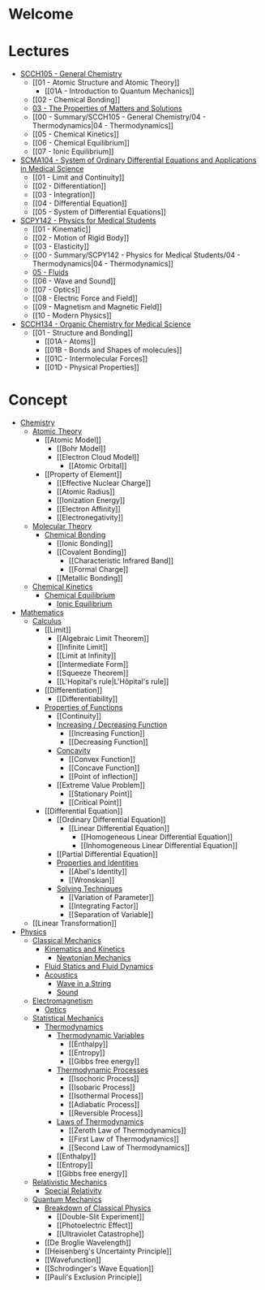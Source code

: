 # Welcome

# Lectures

- [SCCH105 - General Chemistry]()
	- [[01 - Atomic Structure and Atomic Theory]]
		- [[01A - Introduction to Quantum Mechanics]]
	- [[02 - Chemical Bonding]]
	- [03 - The Properties of Matters and Solutions]()
	- [[00 - Summary/SCCH105 - General Chemistry/04 - Thermodynamics|04 - Thermodynamics]]
	- [[05 - Chemical Kinetics]]
	- [[06 - Chemical Equilibrium]]
	- [[07 - Ionic Equilibrium]]
- [SCMA104 - System of Ordinary Differential Equations and Applications in Medical Science]()
	- [[01 - Limit and Continuity]]
	- [[02 - Differentiation]]
	- [[03 - Integration]]
	- [[04 - Differential Equation]]
	- [[05 - System of Differential Equations]]
- [SCPY142 - Physics for Medical Students]()
	- [[01 - Kinematic]]
	- [[02 - Motion of Rigid Body]]
	- [[03 - Elasticity]]
	- [[00 - Summary/SCPY142 - Physics for Medical Students/04 - Thermodynamics|04 - Thermodynamics]]
	- [05 - Fluids]()
	- [[06 - Wave and Sound]]
	- [[07 - Optics]]
	- [[08 - Electric Force and Field]]
	- [[09 - Magnetism and Magnetic Field]]
	- [[10 - Modern Physics]]
- [SCCH134 - Organic Chemistry for Medical Science]()
	- [[01 - Structure and Bonding]]
		- [[01A - Atoms]]
		- [[01B - Bonds and Shapes of molecules]]
		- [[01C - Intermolecular Forces]]
		- [[01D - Physical Properties]]

# Concept

- [Chemistry]()
	- [Atomic Theory]()
		- [[Atomic Model]]
			- [[Bohr Model]]
			- [[Electron Cloud Model]]
				- [[Atomic Orbital]]
		- [[Property of Element]]
			- [[Effective Nuclear Charge]]
			- [[Atomic Radius]]
			- [[Ionization Energy]]
			- [[Electron Affinity]]
			- [[Electronegativity]]
	- [Molecular Theory]()
		- [Chemical Bonding]()
			- [[Ionic Bonding]]
			- [[Covalent Bonding]]
				- [[Characteristic Infrared Band]]
				- [[Formal Charge]]
			- [[Metallic Bonding]]
	- [Chemical Kinetics]()
		- [Chemical Equilibrium]()
			- [Ionic Equilibrium]()
- [Mathematics]()
	- [Calculus]()
		- [[Limit]]
			- [[Algebraic Limit Theorem]]
			- [[Infinite Limit]]
			- [[Limit at Infinity]]
			- [[Intermediate Form]]
			- [[Squeeze Theorem]]
			- [[L'Hopital's rule|L'Hôpital's rule]]
		- [[Differentiation]]
			- [[Differentiability]]
		- [Properties of Functions]()
			- [[Continuity]]
			- [Increasing / Decreasing Function]()
				- [[Increasing Function]]
				- [[Decreasing Function]]
			- [Concavity]()
				- [[Convex Function]]
				- [[Concave Function]]
				- [[Point of inflection]]
			- [[Extreme Value Problem]]
				- [[Stationary Point]]
				- [[Critical Point]]
		- [[Differential Equation]]
			- [[Ordinary Differential Equation]]
				- [[Linear Differential Equation]]
					- [[Homogeneous Linear Differential Equation]]
					- [[Inhomogeneous Linear Differential Equation]]
			- [[Partial Differential Equation]]
			- [Properties and Identities]()
				- [[Abel's Identity]]
				- [[Wronskian]]
			- [Solving Techniques]()
				- [[Variation of Parameter]]
				- [[Integrating Factor]]
				- [[Separation of Variable]]
	- [[Linear Transformation]]
- [Physics]()
	- [Classical Mechanics]()
		- [Kinematics and Kinetics]()
			- [Newtonian Mechanics]()
		- [Fluid Statics and Fluid Dynamics]()
		- [Acoustics]()
			- [Wave in a String]()
			- [Sound]()
	- [Electromagnetism]()
		- [Optics]()
	- [Statistical Mechanics]()
		- [Thermodynamics]()
			- [Thermodynamic Variables]()
				- [[Enthalpy]]
				- [[Entropy]]
				- [[Gibbs free energy]]
			- [Thermodynamic Processes]()
				- [[Isochoric Process]]
				- [[Isobaric Process]]
				- [[Isothermal Process]]
				- [[Adiabatic Process]]
				- [[Reversible Process]]
			- [Laws of Thermodynamics]()
				- [[Zeroth Law of Thermodynamics]]
				- [[First Law of Thermodynamics]]
				- [[Second Law of Thermodynamics]]
			- [[Enthalpy]]
			- [[Entropy]]
			- [[Gibbs free energy]]
	- [Relativistic Mechanics]()
		- [Special Relativity]()
	- [Quantum Mechanics]()
		- [Breakdown of Classical Physics]()
			- [[Double-Slit Experiment]]
			- [[Photoelectric Effect]]
			- [[Ultraviolet Catastrophe]]
		- [[De Broglie Wavelength]]
		- [[Heisenberg's Uncertainty Principle]]
		- [[Wavefunction]]
		- [[Schrodinger's Wave Equation]]
		- [[Pauli's Exclusion Principle]]
